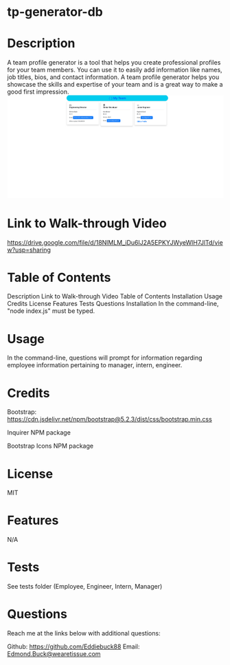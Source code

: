 # tp-generator-db

# Description
A team profile generator is a tool that helps you create professional profiles for your team members. You can use it to easily add information like names, job titles, bios, and contact information. A team profile generator helps you showcase the skills and expertise of your team and is a great way to make a good first impression.![Alt text](img/Screenshot%202023-02-16%20at%2011.44.09%20PM.png)

# Link to Walk-through Video
https://drive.google.com/file/d/18NlMLM_iDu6lJ2A5EPKYJWyeWlH7JlTd/view?usp=sharing

# Table of Contents
Description
Link to Walk-through Video
Table of Contents
Installation
Usage
Credits
License
Features
Tests
Questions
Installation
In the command-line, "node index.js" must be typed.

# Usage
In the command-line, questions will prompt for information regarding employee information pertaining to manager, intern, engineer.

# Credits
Bootstrap: https://cdn.jsdelivr.net/npm/bootstrap@5.2.3/dist/css/bootstrap.min.css

Inquirer NPM package

Bootstrap Icons NPM package

# License
MIT

# Features
N/A

# Tests
See tests folder (Employee, Engineer, Intern, Manager)

# Questions
Reach me at the links below with additional questions:

Github: https://github.com/Eddiebuck88
Email: Edmond.Buck@wearetissue.com